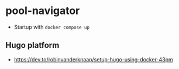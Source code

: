 # pool-navigator
- Startup with `docker compose up`

## Hugo platform 
- https://dev.to/robinvanderknaap/setup-hugo-using-docker-43pm